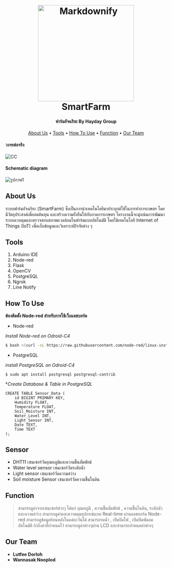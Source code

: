 <h1 align="center">
  <br>
  <a><img src="https://github.com/user-attachments/assets/e796e970-87f9-4e10-8976-c0c652dc1ea0" alt="Markdownify" width="300"></a>
  <br>
  SmartFarm
  <br>
</h1>

<h4 align="center">ฟาร์มอัจฉริยะ  By Hayday Group </h4>

<p align="center">
  <a href="#about-us">About Us</a> •
    <a href="#tools">Tools</a> •
  <a href="#how-to-use">How To Use</a> •
  <a href="#function">Function</a> •
  <a href="#our-team">Our Team</a> 
</p>
<h4>วงจรต่อจริง</h4>

![CC](https://github.com/user-attachments/assets/165d0d68-226d-4c6e-8a11-d7a48c611c52)

<h4>Schematic diagram</h4>

![รูปภาพ1](https://github.com/user-attachments/assets/2029b8c5-16bc-40d6-9a02-1c93e562465d)




## About Us
ระบบฟาร์มอัจฉริยะ (SmartFarm) ซึ่งเป็นการนำเทคโนโลยีมาประยุกต์ใช้ในการทำการเกษตร โดยมีวัตถุประสงค์เพื่อลดต้นทุน และสร้างความยั่งยืนให้กับภาคการเกษตร โครงงานนี้จะมุ่งเน้นการพัฒนาระบบควบคุมและตรวจสอบสภาพแวดล้อมในฟาร์มแบบอัตโนมัติ โดยใช้เทคโนโลยี Internet of Things (IoT) เพื่อเก็บข้อมูลและวิเคราะห์ปัจจัยต่าง ๆ

## Tools
 1. Arduino IDE
 2. Node-red
 3. Flask
 4. OpenCV
 5. PostgreSQL
 6. Ngrok
 7. Line Notify

## How To Use
**ต้องติดตั้ง Node-red สำหรับการใช้เว็บแดชบอร์ด**

 - Node-red

*Install Node-red on Odroid-C4*
```bash
$ bash <(curl -sL https://raw.githubusercontent.com/node-red/linux-installers/master/deb/update-nodejs-and-nodered)
```
 - PostgreSQL

*install PostgreSQL on Odroid-C4*
```
$ sudo apt install postgresql postgresql-contrib
```
**Create Database & Table in PostgreSQL*
```
CREATE TABLE Sensor_Data (
    id BIGINT PRIMARY KEY,
    Humidity FLOAT, 
    Temperature FLOAT, 
    Soil_Moisture INT, 
    Water_Level INT, 
    Light_Sensor INT, 
    Date TEXT, 
    Time TEXT
);
```
## Sensor

 - DHT11 เซนเซอร์วัดอุณหภูมิและความชื้นสัมพัทธ์
 - Water level sensor เซนเซอร์วัดระดับน้ำ
 - Light sensor เซนเซอร์วัดความสว่าง
 - Soil moisture Sensor เซนเซอร์วัดความชื้นในดิน
## Function

> สามารถดูค่าจากเซนเซอร์ต่างๆ ได้แก่ อุณหภูมิ , ความชื้นสัมพัทธ์ , ความชื้นในดิน, ระดับน้ำ และความสว่าง
> สามารถดูค่าและความคุมอุปกรณ์แบบ Real-time ผ่านแดชบอร์ด Node-red
> สามารถดูข้อมูลย้อนหลังในแต่ละวันได้
> สามารถรดน้ำ , เปิดปิดไฟ , เปิดปิดพัดลม อัตโนมัติ ถ้าถึงค่าที่กำหนดไว้
> สามารถดูค่าต่างๆผ่าน LCD และสามารถกำหนดค่าต่างๆ


## Our Team

 - **Lutfee Dorloh** 
 - **Wannasak Nooplod**

